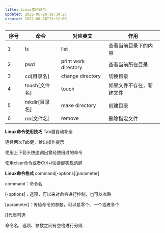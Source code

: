 ```yaml
---
title: Linux常用命令
updated: 2022-06-26T19:38:25
created: 2022-06-26T19:12:09
---
```


<table>
<colgroup>
<col style="width: 11%" />
<col style="width: 23%" />
<col style="width: 30%" />
<col style="width: 34%" />
</colgroup>
<thead>
<tr class="header">
<th>序号</th>
<th>命令</th>
<th>对应英文</th>
<th>作用</th>
</tr>
</thead>
<tbody>
<tr class="odd">
<td>1</td>
<td>ls</td>
<td>list</td>
<td>查看当前目录下的内容</td>
</tr>
<tr class="even">
<td>2</td>
<td>pwd</td>
<td>print work directory</td>
<td>查看当前所在目录</td>
</tr>
<tr class="odd">
<td>3</td>
<td>cd[目录名]</td>
<td>change directory</td>
<td>切换目录</td>
</tr>
<tr class="even">
<td>4</td>
<td>touch[文件名]</td>
<td>touch</td>
<td>如果文件不存在，新建文件</td>
</tr>
<tr class="odd">
<td>5</td>
<td>mkdir[目录名]</td>
<td>make directory</td>
<td>创建目录</td>
</tr>
<tr class="even">
<td>6</td>
<td>rm[文件名]</td>
<td>remove</td>
<td>删除指定文件</td>
</tr>
</tbody>
</table>

**Linux命令使用技巧**
Tab健自动补全

连续两次Tab健，给出操作提示

使用上下箭头快速调出曾经使用过的命令

使用clear命令或者Ctrl+l快捷键实现清屏

**Linux命令格式**
command\[-options\]\[parameter\]

command：命令名

\[-options\]：选项，可以来对命令进行控制，也可以省略

\[parameter\]：传给命令的参数，可以是零个、一个或者多个

\[\]代表可选

命令名、选项、参数之间有空格进行分隔
